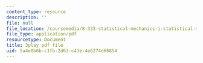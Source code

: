 ```yaml
---
content_type: resource
description: ''
file: null
file_location: /coursemedia/8-333-statistical-mechanics-i-statistical-mechanics-of-particles-fall-2013/5a4e8b6bc1fb2d63c43e4e6274d66854_Y59FgktB4uQ.pdf
file_type: application/pdf
resourcetype: Document
title: 3play pdf file
uid: 5a4e8b6b-c1fb-2d63-c43e-4e6274d66854
---
```

